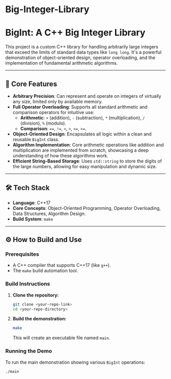 # Big-Integer-Library
# BigInt: A C++ Big Integer Library

This project is a custom C++ library for handling arbitrarily large integers that exceed the limits of standard data types like `long long`. It's a powerful demonstration of object-oriented design, operator overloading, and the implementation of fundamental arithmetic algorithms.

---

## 🚀 Core Features

* **Arbitrary Precision**: Can represent and operate on integers of virtually any size, limited only by available memory.
* **Full Operator Overloading**: Supports all standard arithmetic and comparison operators for intuitive use:
    * **Arithmetic**: `+` (addition), `-` (subtraction), `*` (multiplication), `/` (division), `%` (modulo).
    * **Comparison**: `==`, `!=`, `<`, `>`, `<=`, `>=`.
* **Object-Oriented Design**: Encapsulates all logic within a clean and reusable `BigInt` class.
* **Algorithm Implementation**: Core arithmetic operations like addition and multiplication are implemented from scratch, showcasing a deep understanding of how these algorithms work.
* **Efficient String-Based Storage**: Uses `std::string` to store the digits of the large numbers, allowing for easy manipulation and dynamic size.

---

## 🛠️ Tech Stack

* **Language**: C++17
* **Core Concepts**: Object-Oriented Programming, Operator Overloading, Data Structures, Algorithm Design.
* **Build System**: `make`

---

## ⚙️ How to Build and Use

### Prerequisites

* A C++ compiler that supports C++17 (like `g++`).
* The `make` build automation tool.

### Build Instructions

1.  **Clone the repository:**
    ```bash
    git clone <your-repo-link>
    cd <your-repo-directory>
    ```

2.  **Build the demonstration:**
    ```bash
    make
    ```
    This will create an executable file named `main`.

### Running the Demo

To run the main demonstration showing various `BigInt` operations:
```bash
./main
